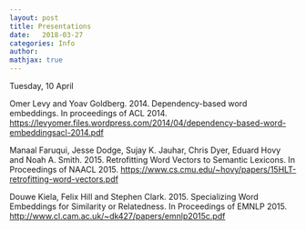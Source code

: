 ```yaml
---
layout: post
title: Presentations
date:   2018-03-27
categories: Info
author:
mathjax: true
---
```


Tuesday, 10 April



Omer
 Levy and Yoav Goldberg. 2014. Dependency-based word embeddings. In
 proceedings of ACL 2014.
https://levyomer.files.wordpress.com/2014/04/dependency-based-word-embeddingsacl-2014.pdf



Manaal
 Faruqui, Jesse Dodge, Sujay K. Jauhar, Chris Dyer, Eduard Hovy and Noah A. Smith. 2015. Retrofitting Word Vectors to Semantic Lexicons. In
Proceedings of NAACL 2015.
https://www.cs.cmu.edu/~hovy/papers/15HLT-retrofitting-word-vectors.pdf



Douwe
 Kiela, Felix Hill and Stephen Clark. 2015. Specializing Word Embeddings for Similarity or Relatedness. In
Proceedings of EMNLP 2015.
http://www.cl.cam.ac.uk/~dk427/papers/emnlp2015c.pdf







